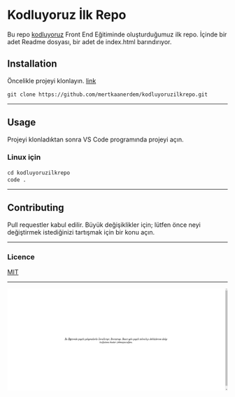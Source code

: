
<!-- @import "[TOC]" {cmd="toc" depthFrom=1 depthTo=6 orderedList=false} -->
# Kodluyoruz İlk Repo

Bu repo [kodluyoruz](https://kodluyoruz.org) Front End Eğitiminde oluşturduğumuz ilk repo. İçinde bir adet Readme dosyası, bir adet de index.html barındırıyor.

## Installation

Öncelikle projeyi klonlayın. [link](https://github.com/mertkaanerdem/kodluyoruzilkrepo.git)

```
git clone https://github.com/mertkaanerdem/kodluyoruzilkrepo.git
```

---
## Usage

Projeyi klonladıktan sonra VS Code programında projeyi açın.

### Linux için

```
cd kodluyoruzilkrepo
code .
```
---
## Contributing

Pull requestler kabul edilir. Büyük değişiklikler için; lütfen önce neyi değiştirmek istediğinizi tartışmak için bir konu açın.

---

### Licence

[MIT](https://opensource.org/licenses/MIT)

---

![BAŞLANGIÇ](/screenshot/home.png)